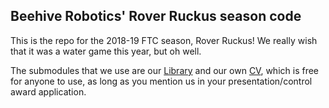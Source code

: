 ## Beehive Robotics' Rover Ruckus season code

This is the repo for the 2018-19 FTC season, Rover Ruckus! We really wish that it was a water game this year, but oh well. 

The submodules that we use are our [Library](https://github.com/BeehiveRobotics/Library) and our own [CV](https://github.com/BeehiveRobotics/RoverRuckusCV), which is free for anyone to use, as long as you mention us in your presentation/control award application.